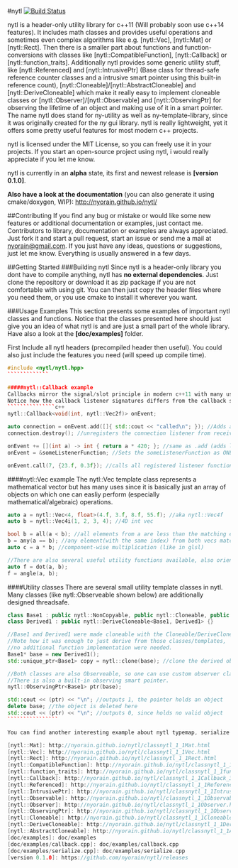 #nytl [![Build Status](https://travis-ci.org/nyorain/nytl.svg?branch=master)](https://travis-ci.org/nyorain/nytl)

nytl is a header-only utility library for c++11 (Will probably soon use c++14 features). It includes math classes and provides useful operations and sometimes even complex algorithms like e.g. [nytl::Vec], [nytl::Mat] or [nytl::Rect].
Then there is a smaller part about functions and function-conversions with classes like [nytl::CompatibleFunction], [nytl::Callback] or [nytl::function_traits]. 
Additionally nytl provides some generic utility stuff, like [nytl::Referenced] and [nytl::IntrusivePtr] \(Base class for thread-safe reference counter classes and a intrusive smart pointer using this built-in reference count), [nytl::Cloneable]/[nytl::AbstractCloneable] and [nytl::DeriveCloneable] which make it really easy to implement cloneable classes or [nytl::Observer]/[nytl::Observable] and [nytl::ObservingPtr] for observing the lifetime of an object and making use of it in a smart pointer.
The name nytl does stand for ny-utility as well as ny-template-library, since it was originally created for the _ny_ gui library.
nytl is really lightweight, yet it offers some pretty useful features for most modern c++ projects.

nytl is licensed under the MIT License, so you can freely use it in your projects. If you start an open-source project using nytl, i would really appreciate if you let me know.

nytl is currently in an __alpha__ state, its first and newest release is __[version 0.1.0]__.

__Also have a look at the documentation__ (you can also generate it using cmake/doxygen, WIP): http://nyorain.github.io/nytl/

##Contributing
If you find any bug or mistake or would like some new features or additional documentation or examples, just contact me.
Contributors to library, documentation or examples are always appreciated. Just fork it and start a pull request, start an issue or send me a mail at nyorain@gmail.com. If you just have any ideas, questions or suggestions, just let me know.
Everything is usually answered in a few days.

##Getting Started 
###Building nytl
Since nytl is a header-only library you dont have to compile anything, nytl has __no external dependencies__.
Just clone the repository or download it as zip package if you are not comfortable with using git.
You can then just copy the header files where you need them, or you use cmake to install it wherever you want.

###Usage Examples
This section presents some examples of important nytl classes and functions.
Notice that the classes presented here should just give you an idea of what nytl is and are just a small part of the whole library.
Have also a look at the __[doc/examples]__ folder.

First Include all nytl headers (precompiled header then useful).
You could also just include the features you need (will speed up compile time).
```````````````c++
#include <nytl/nytl.hpp>
`````````````

#####nytl::Callback example
Callbacks mirror the signal/slot principle in modern c++11 with many useful features.
Notice how the callback listener signatures differs from the callback signature, callback uses nytl::CompatibleFunction internally. More information at __[doc/examples/callback.cpp]__.
```````````````c++
nytl::Callback<void(int, nytl::Vec2f)> onEvent;

auto connection = onEvent.add([]{ std::cout << "called\n"; }); //Adds a callback listener
connection.destroy(); //unregisters the connection listener from received connection object

onEvent += [](int a) -> int { return a * 420; }; //same as .add (adds listener)
onEvent = &someListenerFunction; //Sets the someListenerFunction as ONLY listener

onEvent.call(7, {23.f, 0.3f}); //calls all registered listener functions
```````````````

####nytl::Vec example
The nytl::Vec template class represents a mathematical vector but has many uses since it is basically just an array of objects on which one can easliy perform (especially mathematical/algebraic) operations.
```````````c++
auto a = nytl::Vec<4, float>(4.f, 3.f, 8.f, 55.f); //aka nytl::Vec4f
auto b = nytl::Vec4i(1, 2, 3, 4); //4D int vec

bool b = all(a < b); //all elements from a are less than the matching element from b
b = any(a == b); //any element(with the same index) from both vecs match
auto c = a * b; //component-wise multiplication (like in glsl)

//There are also several useful utility functions available, also orientated at glsl
auto f = dot(a, b);
f = angle(a, b);
```````````

####Utility classes
There are several small utility template classes in nytl.
Many classes (like nytl::Observeable shown below) are additionally designed threadsafe.

`````````````````c++
class Base1 : public nytl::NonCopyable, public nytl::Cloneable, public nytl::Observeable {}
class Derived1 : public nytl::DeriveCloneable<Base1, Derived1> {}

//Base1 and Derived1 were made cloneable with the Cloneable/DeriveCloneable base classes.
//Note how it was enough to just derive from those classes/templates, 
//no additional function implementation were needed.
Base1* base = new Derived1();
std::unique_ptr<Base1> copy = nytl::clone(base); //clone the derived object.

//Both classes are also Observeable, so one can use custom observer classes to track their lifetime
//There is also a built-in observing smart pointer.
nytl::ObservingPtr<Base1> ptr(base);

std::cout << (ptr) << "\n"; //outputs 1, the pointer holds an object
delete base; //the object is deleted here
std::cout << (ptr) << "\n"; //outputs 0, since holds no valid object
````````````````

You can find another interesting example about nytl typemap, serialize and typeName support in __[doc/examples/serialize.cpp]__.

[nytl::Mat]: http://nyorain.github.io/nytl/classnytl_1_1Mat.html
[nytl::Vec]: http://nyorain.github.io/nytl/classnytl_1_1Vec.html
[nytl::Rect]: http://nyorain.github.io/nytl/classnytl_1_1Rect.html
[nytl::CompatibleFunction]: http://nyorain.github.io/nytl/classnytl_1_1CompatibleFunction_3_01R_07A_8_8_8_08_4.html
[nytl::function_traits]: http://nyorain.github.io/nytl/classnytl_1_1function__traits.html
[nytl::Callback]: http://nyorain.github.io/nytl/classnytl_1_1Callback_3_01Ret_07Args_8_8_8_08_4.html
[nytl::Referenced]: http://nyorain.github.io/nytl/classnytl_1_1Referenced.html
[nytl::IntrusivePtr]: http://nyorain.github.io/nytl/classnytl_1_1IntrusivePtr.html
[nytl::Observable]: http://nyorain.github.io/nytl/classnytl_1_1Observable.html
[nytl::Observer]: http://nyorain.github.io/nytl/classnytl_1_1Observer.html
[nytl::ObservingPtr]: http://nyorain.github.io/nytl/classnytl_1_1ObservingPtr.html
[nytl::Cloneable]: http://nyorain.github.io/nytl/classnytl_1_1Cloneable.html
[nytl::DeriveCloneable]: http://nyorain.github.io/nytl/classnytl_1_1DeriveCloneable.html
[nytl::AbstractCloneable]: http://nyorain.github.io/nytl/classnytl_1_1AbstractCloneable.html
[doc/examples]: doc/examples
[doc/examples/callback.cpp]: doc/examples/callback.cpp
[doc/examples/serialize.cpp]: doc/examples/serialize.cpp
[version 0.1.0]: https://github.com/nyorain/nytl/releases
